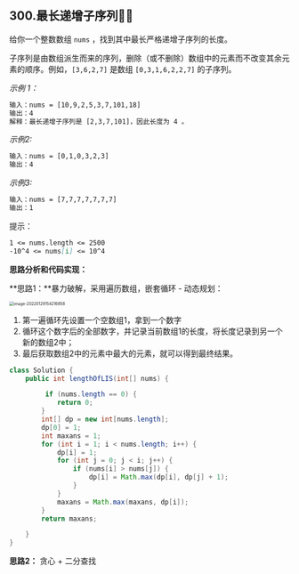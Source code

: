 ## 300.最长递增子序列🌟🌟

给你一个整数数组 `nums` ，找到其中最长严格递增子序列的长度。

子序列是由数组派生而来的序列，删除（或不删除）数组中的元素而不改变其余元素的顺序。例如，`[3,6,2,7]` 是数组 `[0,3,1,6,2,2,7]` 的子序列。

*示例 1：*

```xml
输入：nums = [10,9,2,5,3,7,101,18]
输出：4
解释：最长递增子序列是 [2,3,7,101]，因此长度为 4 。
```

*示例2:*

```xml
输入：nums = [0,1,0,3,2,3]
输出：4
```

*示例3:*

```xml
输入：nums = [7,7,7,7,7,7,7]
输出：1
```

提示：

```markdown
1 <= nums.length <= 2500
-10^4 <= nums[i] <= 10^4
```

**思路分析和代码实现：**

**思路1：**暴力破解，采用遍历数组，嵌套循环 - 动态规划：

<img src="https://tva1.sinaimg.cn/large/008i3skNly1gyur08hftnj30t00iy0u1.jpg" alt="image-20220129154216858" style="zoom:50%;" />

1. 第一遍循环先设置一个空数组1，拿到一个数字
2. 循环这个数字后的全部数字，并记录当前数组1的长度，将长度记录到另一个新的数组2中；
3. 最后获取数组2中的元素中最大的元素，就可以得到最终结果。

```java
class Solution {
    public int lengthOfLIS(int[] nums) {

         if (nums.length == 0) {
            return 0;
        }
        int[] dp = new int[nums.length];
        dp[0] = 1;
        int maxans = 1;
        for (int i = 1; i < nums.length; i++) {
            dp[i] = 1;
            for (int j = 0; j < i; j++) {
                if (nums[i] > nums[j]) {
                    dp[i] = Math.max(dp[i], dp[j] + 1);
                }
            }
            maxans = Math.max(maxans, dp[i]);
        }
        return maxans;

    }
}
```

**思路2：** 贪心 + 二分查找

